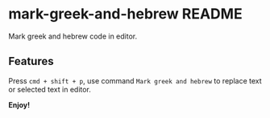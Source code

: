 # mark-greek-and-hebrew README

Mark greek and hebrew code in editor.

## Features

Press `cmd + shift + p`, use command `Mark greek and hebrew` to replace text or selected text in editor.

**Enjoy!**
